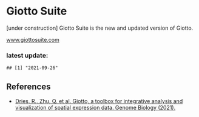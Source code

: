 
<!-- README.md is generated from README.Rmd. Please edit that file -->
<!-- This line is from RStudio -->

# Giotto Suite

\[under construction\] Giotto Suite is the new and updated version of
Giotto.

www.giottosuite.com

### latest update:

    ## [1] "2021-09-26"

## References

-   [Dries, R., Zhu, Q. et al. Giotto, a toolbox for integrative
    analysis and visualization of spatial expression data. Genome
    Biology
    (2021).](https://genomebiology.biomedcentral.com/articles/10.1186/s13059-021-02286-2)
